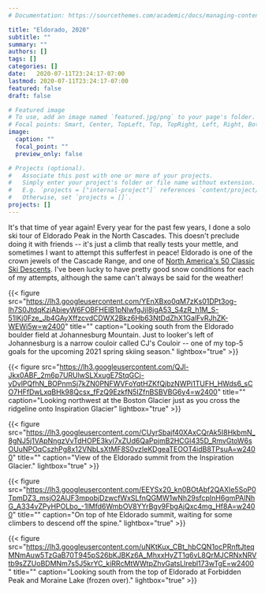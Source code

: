 ```yaml
---
# Documentation: https://sourcethemes.com/academic/docs/managing-content/

title: "Eldorado, 2020"
subtitle: ""
summary: ""
authors: []
tags: []
categories: []
date:   2020-07-11T23:24:17-07:00
lastmod: 2020-07-11T23:24:17-07:00
featured: false
draft: false

# Featured image
# To use, add an image named `featured.jpg/png` to your page's folder.
# Focal points: Smart, Center, TopLeft, Top, TopRight, Left, Right, BottomLeft, Bottom, BottomRight.
image:
  caption: ""
  focal_point: ""
  preview_only: false

# Projects (optional).
#   Associate this post with one or more of your projects.
#   Simply enter your project's folder or file name without extension.
#   E.g. `projects = ["internal-project"]` references `content/project/deep-learning/index.md`.
#   Otherwise, set `projects = []`.
projects: []
---
```


It's that time of year again!  Every year for the past few years, I done a solo ski tour of Eldorado Peak in the North Cascades.  This doesn't preclude doing it with friends -- it's just a climb that really tests your mettle, and sometimes I want to attempt this sufferfest in peace!  Eldorado is one of the crown jewels of the Cascade Range, and one of [North America's 50 Classic Ski Descents](http://www.50classicskidescents.com/purchase/x1xxh13ni4z63kst126tktaolp10xy). I've been lucky to have pretty good snow conditions for each of my attempts, although the same can't always be said for the weather! 

{{< figure src="https://lh3.googleusercontent.com/YEnXBxo0qM7zKs01DPt3og-lh7S0JtdqKzjAbieyW6FOBFHEIB1pNlwfgJjI8jgA53_S4zR_h1M_S-51lKj0Fze_Jb4GAyXffzcvdCDWX2Bkz6Hb63NtDdZhX1GalFvRJhZK-WEWi5w=w2400" title="" caption="Looking south from the Eldorado boulder field at Johannesburg Mountain.  Just to looker's left of Johannesburg is a narrow couloir called CJ's Couloir -- one of my top-5 goals for the upcoming 2021 spring skiing season." lightbox="true" >}}

{{< figure src="https://lh3.googleusercontent.com/QJl-Jkx0ABF_2m6p7URUlwSLXxugE7StqGCj-yDvlPQfhN_BOPnmSj7kZN0PNFWVFoYqtHZKfQjbzNWPi1TUFH_HWds6_sCO7HFfDwLxqBHk98Qcsx_fFzQ9EzkfN5IZfnBSBVBG6y4=w2400" title="" caption="Looking northwest at the Boston Glacier just as you cross the ridgeline onto Inspiration Glacier" lightbox="true" >}}

{{< figure src="https://lh3.googleusercontent.com/CUyrSbajf40XAxCQrAk5I8HkbmN_8gNJ5j1VApNngzVvTdHOPE3kyl7xZUd6QaPpjmB2HCGl435D_RmvGtoW6sOUuNPOqCszhPg8x12VNbLsXtMF8S0vzIeKDgeaTEOOT4idB8TPsuA=w2400" title="" caption="View of the Eldorado summit from the Inspiration Glacier." lightbox="true" >}}

{{< figure src="https://lh3.googleusercontent.com/EEYSx20_kn0BOtAbf2QAXIe5SoP0TpmDZ3_msjO2AlJF3mpobjDzwcfWxSLfnQGMW1wNh29sfcpInH6gmPAlNhG_A334vZPyHPOLbo_-1IMfd6WmbOV8YYrBgv9FbgAjQxc4mg_Hf8A=w2400" title="" caption="On top of hte Eldorado summit, waiting for some climbers to descend off the spine." lightbox="true" >}}

{{< figure src="https://lh3.googleusercontent.com/uNKtKux_CBt_hbCQN1ocPRnftJteqMNmAuw5TzGaB70T945pS26bKJBKz6A_MhxxHyZT1q6vL8QrMJCRNxNRVtb9sZZUoBDMNm7s5J5krYC_kiRRcMtWWtpZhvGatsLlrebl173wTgE=w2400" title="" caption="Looking south from the top of Eldorado at Forbidden Peak and Moraine Lake (frozen over)." lightbox="true" >}}